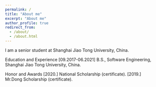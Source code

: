 ```yaml
---
permalink: /
title: "About me"
excerpt: "About me"
author_profile: true
redirect_from: 
  - /about/
  - /about.html
---
```

I am a senior student at Shanghai Jiao Tong University, China.

Education and Experience
[09.2017-06.2021] B.S., Software Engineering, Shanghai Jiao Tong University, China.

Honor and Awards
[2020.] National Scholarship (certificate).
[2019.] Mr.Dong Scholarship (certificate).


<script type="text/javascript" id="clustrmaps" src="//cdn.clustrmaps.com/map_v2.js?d=xr9minmU_3UiAWyACZVtcQaM-nNh_GIOK4eE9pFCvi0&cl=ffffff&w=a"></script>